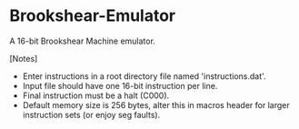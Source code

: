 # Brookshear-Emulator

A 16-bit Brookshear Machine emulator.

[Notes]
- Enter instructions in a root directory file named 'instructions.dat'.
- Input file should have one 16-bit instruction per line.
- Final instruction must be a halt (C000).
- Default memory size is 256 bytes, alter this in macros header for larger instruction sets (or enjoy seg faults).
